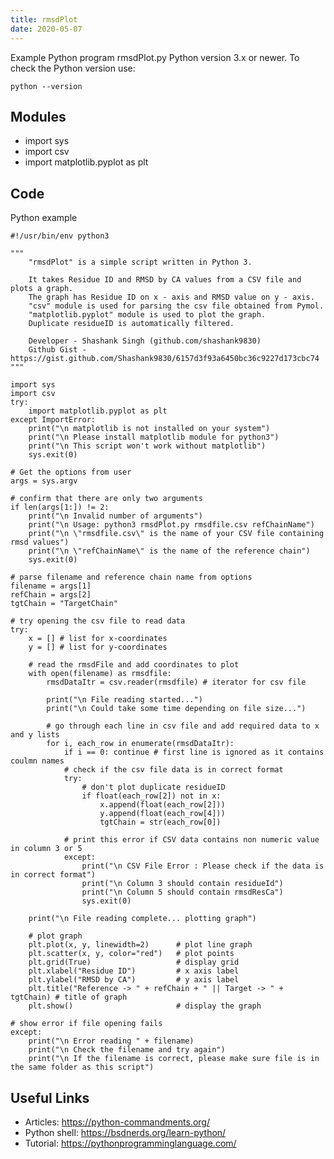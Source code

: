 ```yaml
---
title: rmsdPlot
date: 2020-05-07
---
```

Example Python program rmsdPlot.py
Python version 3.x or newer.
To check the Python version use:

    python --version

## Modules

* import sys
* import csv
* import matplotlib.pyplot as plt

## Code

Python example

    #!/usr/bin/env python3
    
    """
        "rmsdPlot" is a simple script written in Python 3.
    
        It takes Residue ID and RMSD by CA values from a CSV file and plots a graph.
        The graph has Residue ID on x - axis and RMSD value on y - axis.
        "csv" module is used for parsing the csv file obtained from Pymol.
        "matplotlib.pyplot" module is used to plot the graph.
        Duplicate residueID is automatically filtered.
    
        Developer - Shashank Singh (github.com/shashank9830)
        Github Gist - https://gist.github.com/Shashank9830/6157d3f93a6450bc36c9227d173cbc74
    """
    
    import sys
    import csv
    try:
        import matplotlib.pyplot as plt
    except ImportError:
        print("\n matplotlib is not installed on your system")
        print("\n Please install matplotlib module for python3")
        print("\n This script won't work without matplotlib")
        sys.exit(0)
    
    # Get the options from user
    args = sys.argv
    
    # confirm that there are only two arguments
    if len(args[1:]) != 2:
        print("\n Invalid number of arguments")
        print("\n Usage: python3 rmsdPlot.py rmsdfile.csv refChainName")
        print("\n \"rmsdfile.csv\" is the name of your CSV file containing rmsd values")
        print("\n \"refChainName\" is the name of the reference chain")
        sys.exit(0)
    
    # parse filename and reference chain name from options
    filename = args[1]
    refChain = args[2]
    tgtChain = "TargetChain"
    
    # try opening the csv file to read data
    try:
        x = [] # list for x-coordinates
        y = [] # list for y-coordinates
    
        # read the rmsdFile and add coordinates to plot
        with open(filename) as rmsdfile:
            rmsdDataItr = csv.reader(rmsdfile) # iterator for csv file
    
            print("\n File reading started...")
            print("\n Could take some time depending on file size...")
    
            # go through each line in csv file and add required data to x and y lists
            for i, each_row in enumerate(rmsdDataItr):
                if i == 0: continue # first line is ignored as it contains coulmn names
                # check if the csv file data is in correct format
                try:
                    # don't plot duplicate residueID
                    if float(each_row[2]) not in x:
                        x.append(float(each_row[2]))
                        y.append(float(each_row[4]))
                        tgtChain = str(each_row[0])
    
                # print this error if CSV data contains non numeric value in column 3 or 5
                except:
                    print("\n CSV File Error : Please check if the data is in correct format")
                    print("\n Column 3 should contain residueId")
                    print("\n Column 5 should contain rmsdResCa")
                    sys.exit(0)
    
        print("\n File reading complete... plotting graph")
    
        # plot graph
        plt.plot(x, y, linewidth=2)      # plot line graph
        plt.scatter(x, y, color="red")   # plot points
        plt.grid(True)                   # display grid
        plt.xlabel("Residue ID")         # x axis label
        plt.ylabel("RMSD by CA")         # y axis label
        plt.title("Reference -> " + refChain + " || Target -> " + tgtChain) # title of graph
        plt.show()                       # display the graph
    
    # show error if file opening fails
    except:
        print("\n Error reading " + filename)
        print("\n Check the filename and try again")
        print("\n If the filename is correct, please make sure file is in the same folder as this script")
    

## Useful Links

- Articles: https://python-commandments.org/
- Python shell: https://bsdnerds.org/learn-python/
- Tutorial: https://pythonprogramminglanguage.com/
